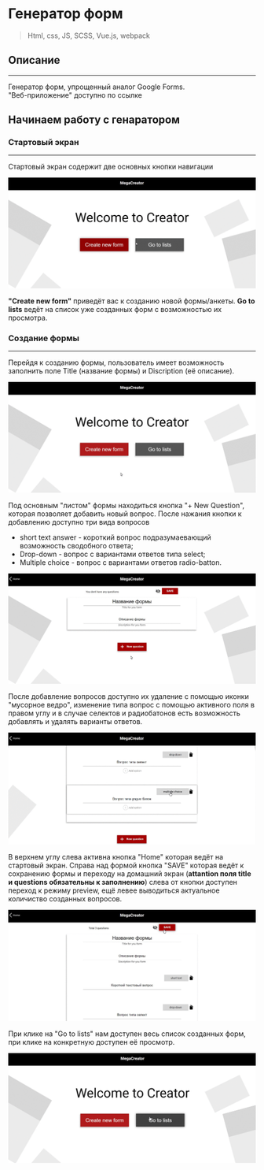 # Генератор форм

> Html, css, JS, SCSS, Vue.js, webpack <br>

[gener]: https://lunikya.github.io

## Описание
<!-- blank line -->
----
<!-- blank line -->

Генератор форм, упрощенный аналог Google Forms.<br>
"Веб-приложение" доступно по ссылке

[Generator]:[gener]

## Начинаем работу c генаратором

### Стартовый экран
<!-- blank line -->
----
<!-- blank line -->

Стартовый экран содержит две основных кнопки навигации<br>

![An awesome example image](/gifs/start-screen.gif)

**"Create new form"** приведёт вас к созданию новой формы/анкеты.
**Go to lists** ведёт на список уже созданных форм с возможностью их просмотра.

### Cоздание формы
<!-- blank line -->
----
<!-- blank line -->
Перейдя к созданию формы, пользователь имеет возможность заполнить поле Title (название формы) и Discription (её описание).

![An awesome example image](/gifs/start-create.gif)

Под основным "листом" формы находиться кнопка "+ New Question", которая позволяет добавить новый вопрос. После нажания кнопки к добавлению доступно три вида вопросов 
- short text answer - короткий вопрос подразумаевающий возможность сводобного ответа;
- Drop-down - вопрос с вариантами ответов типа select;
- Multiple choice -  вопрос с вариантами ответов radio-batton.

![An awesome example image](/gifs/add-questions.gif)

После добавление вопросов доступно их удаление с помощью иконки "мусорное ведро", изменение типа вопрос с помощью активного поля в правом углу и в случае селектов и радиобатонов есть возможность добавлять и удалять варианты ответов.

![An awesome example image](/gifs/add-options.gif)

В верхнем углу слева активна кнопка "Home" которая ведёт на стартовый экран.
Справа над формой кнопка "SAVE" которая ведёт к сохранению формы и переходу на домашний экран (__attantion поля title и questions обязательны к заполнению__)
слева от кнопки доступен переход к режиму preview, ещё левее выводиться актуальное количиство созданных вопросов. 

![An awesome example image](/gifs/save-form.gif)

При клике на "Go to lists" нам доступен весь список созданных форм, при клике на конкретную доступен её просмотр.

![An awesome example image](/gifs/lists.gif)
